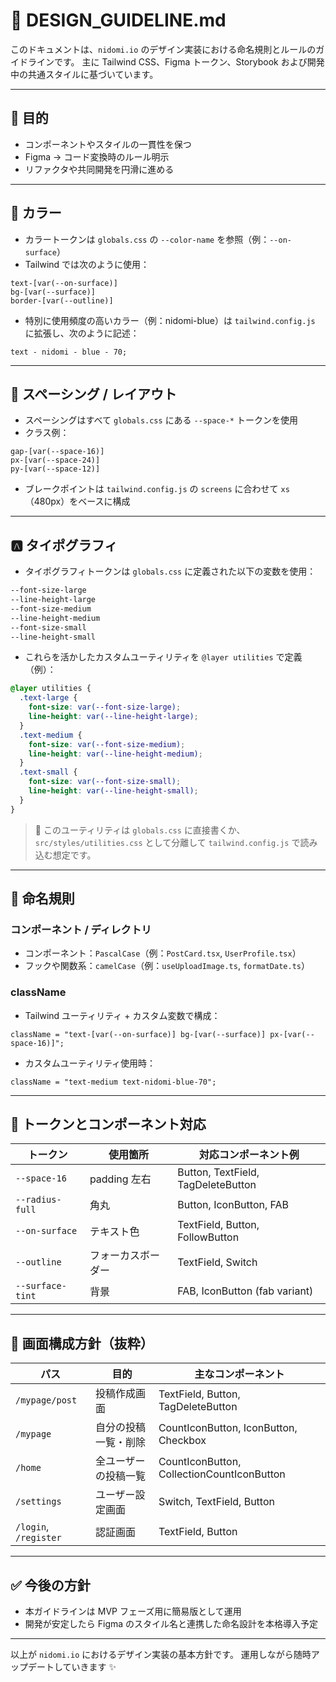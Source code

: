 # 🎨 DESIGN_GUIDELINE.md

このドキュメントは、`nidomi.io` のデザイン実装における命名規則とルールのガイドラインです。 主に Tailwind CSS、Figma トークン、Storybook および開発中の共通スタイルに基づいています。

---

## 🎯 目的

- コンポーネントやスタイルの一貫性を保つ
- Figma → コード変換時のルール明示
- リファクタや共同開発を円滑に進める

---

## 🎨 カラー

- カラートークンは `globals.css` の `--color-name` を参照（例：`--on-surface`）
- Tailwind では次のように使用：

```tsx
text-[var(--on-surface)]
bg-[var(--surface)]
border-[var(--outline)]
```

- 特別に使用頻度の高いカラー（例：nidomi-blue）は `tailwind.config.js` に拡張し、次のように記述：

```tsx
text - nidomi - blue - 70;
```

---

## 📏 スペーシング / レイアウト

- スペーシングはすべて `globals.css` にある `--space-*` トークンを使用
- クラス例：

```tsx
gap-[var(--space-16)]
px-[var(--space-24)]
py-[var(--space-12)]
```

- ブレークポイントは `tailwind.config.js` の `screens` に合わせて `xs`（480px）をベースに構成

---

## 🅰️ タイポグラフィ

- タイポグラフィトークンは `globals.css` に定義された以下の変数を使用：

```css
--font-size-large
--line-height-large
--font-size-medium
--line-height-medium
--font-size-small
--line-height-small
```

- これらを活かしたカスタムユーティリティを `@layer utilities` で定義（例）：

```css
@layer utilities {
  .text-large {
    font-size: var(--font-size-large);
    line-height: var(--line-height-large);
  }
  .text-medium {
    font-size: var(--font-size-medium);
    line-height: var(--line-height-medium);
  }
  .text-small {
    font-size: var(--font-size-small);
    line-height: var(--line-height-small);
  }
}
```

> 📝 このユーティリティは `globals.css` に直接書くか、`src/styles/utilities.css` として分離して `tailwind.config.js` で読み込む想定です。

---

## 🧩 命名規則

### コンポーネント / ディレクトリ

- コンポーネント：`PascalCase`（例：`PostCard.tsx`, `UserProfile.tsx`）
- フックや関数系：`camelCase`（例：`useUploadImage.ts`, `formatDate.ts`）

### className

- Tailwind ユーティリティ + カスタム変数で構成：

```tsx
className = "text-[var(--on-surface)] bg-[var(--surface)] px-[var(--space-16)]";
```

- カスタムユーティリティ使用時：

```tsx
className = "text-medium text-nidomi-blue-70";
```

---

## 🧩 トークンとコンポーネント対応

| トークン         | 使用箇所           | 対応コンポーネント例               |
| ---------------- | ------------------ | ---------------------------------- |
| `--space-16`     | padding 左右       | Button, TextField, TagDeleteButton |
| `--radius-full`  | 角丸               | Button, IconButton, FAB            |
| `--on-surface`   | テキスト色         | TextField, Button, FollowButton    |
| `--outline`      | フォーカスボーダー | TextField, Switch                  |
| `--surface-tint` | 背景               | FAB, IconButton (fab variant)      |

---

## 📱 画面構成方針（抜粋）

| パス                  | 目的                 | 主なコンポーネント                         |
| --------------------- | -------------------- | ------------------------------------------ |
| `/mypage/post`        | 投稿作成画面         | TextField, Button, TagDeleteButton         |
| `/mypage`             | 自分の投稿一覧・削除 | CountIconButton, IconButton, Checkbox      |
| `/home`               | 全ユーザーの投稿一覧 | CountIconButton, CollectionCountIconButton |
| `/settings`           | ユーザー設定画面     | Switch, TextField, Button                  |
| `/login`, `/register` | 認証画面             | TextField, Button                          |

---

## ✅ 今後の方針

- 本ガイドラインは MVP フェーズ用に簡易版として運用
- 開発が安定したら Figma のスタイル名と連携した命名設計を本格導入予定

---

以上が `nidomi.io` におけるデザイン実装の基本方針です。 運用しながら随時アップデートしていきます ✨
